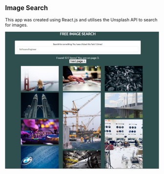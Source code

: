 ## Image Search

This app was created using React.js and utilises the Unsplash API to search for images.

![Screenshot](screenshots/img-search-screenshot.jpg)
